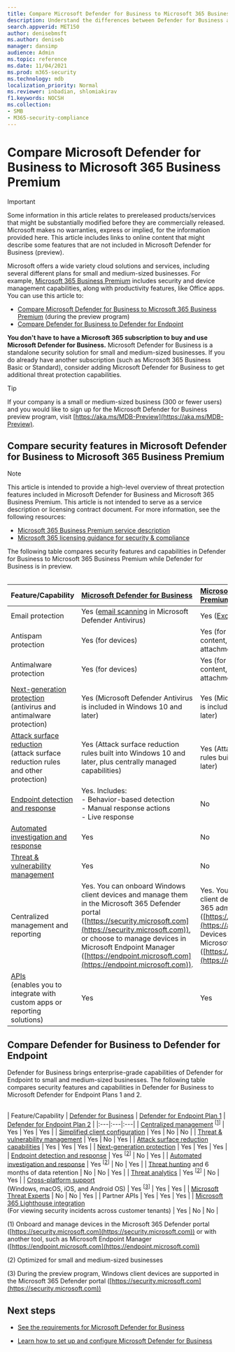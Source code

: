 ```yaml
---
title: Compare Microsoft Defender for Business to Microsoft 365 Business Premium
description: Understand the differences between Defender for Business and Microsoft 365 Business Premium. Knowing what's included in each plan can help you make an informed decision for your company.
search.appverid: MET150 
author: denisebmsft
ms.author: deniseb
manager: dansimp 
audience: Admin
ms.topic: reference
ms.date: 11/04/2021
ms.prod: m365-security
ms.technology: mdb
localization_priority: Normal
ms.reviewer: inbadian, shlomiakirav
f1.keywords: NOCSH 
ms.collection: 
- SMB
- M365-security-compliance
---
```


# Compare Microsoft Defender for Business to Microsoft 365 Business Premium

> [!IMPORTANT]
> Some information in this article relates to prereleased products/services that might be substantially modified before they are commercially released. Microsoft makes no warranties, express or implied, for the information provided here. This article includes links to online content that might describe some features that are not included in Microsoft Defender for Business (preview).


Microsoft offers a wide variety cloud solutions and services, including several different plans for small and medium-sized businesses. For example, [Microsoft 365 Business Premium](../../business/microsoft-365-business-overview.md) includes security and device management capabilities, along with productivity features, like Office apps. You can use this article to:

- [Compare Microsoft Defender for Business to Microsoft 365 Business Premium](#compare-microsoft-defender-for-business-to-microsoft-365-business-premium) (during the preview program)
- [Compare Defender for Business to Defender for Endpoint](#compare-defender-for-business-to-defender-for-endpoint)


**You don't have to have a Microsoft 365 subscription to buy and use Microsoft Defender for Business.** Microsoft Defender for Business is a standalone security solution for small and medium-sized businesses. If you do already have another subscription (such as Microsoft 365 Business Basic or Standard), consider adding Microsoft Defender for Business to get additional threat protection capabilities. 

> [!TIP]
> If your company is a small or medium-sized business (300 or fewer users) and you would like to sign up for the Microsoft Defender for Business preview program, visit [https://aka.ms/MDB-Preview](https://aka.ms/MDB-Preview).

## Compare security features in Microsoft Defender for Business to Microsoft 365 Business Premium

> [!NOTE]
> This article is intended to provide a high-level overview of threat protection features included in Microsoft Defender for Business and Microsoft 365 Business Premium. This article is not intended to serve as a service description or licensing contract document. For more information, see the following resources:
> - [Microsoft 365 Business Premium service description](/office365/servicedescriptions/microsoft-365-service-descriptions/microsoft-365-business-service-description)
> - [Microsoft 365 licensing guidance for security & compliance](/office365/servicedescriptions/microsoft-365-service-descriptions/microsoft-365-tenantlevel-services-licensing-guidance/microsoft-365-security-compliance-licensing-guidance)

The following table compares security features and capabilities in Defender for Business to Microsoft 365 Business Premium while Defender for Business is in preview.  <br/><br/>

| Feature/Capability | [Microsoft Defender for Business](mdb-overview.md) | [Microsoft 365 Business Premium](../../business/microsoft-365-business-overview.md) |
|:---|:---|:---|
| Email protection | Yes ([email scanning](../defender-endpoint/configure-advanced-scan-types-microsoft-defender-antivirus.md) in Microsoft Defender Antivirus) | Yes ([Exchange Online Protection](../office-365-security/exchange-online-protection-overview.md)) |
| Antispam protection | Yes (for devices) | Yes (for Microsoft 365 email content, such as messages and attachments) |
| Antimalware protection | Yes (for devices) | Yes (for Microsoft 365 email content, such as messages and attachments) |
| [Next-generation protection](../defender-endpoint/microsoft-defender-antivirus-in-windows-10.md) <br/> (antivirus and antimalware protection) | Yes (Microsoft Defender Antivirus is included in Windows 10 and later)  | Yes (Microsoft Defender Antivirus is included in Windows 10 and later) |
| [Attack surface reduction](../defender-endpoint/overview-attack-surface-reduction.md) <br/>(attack surface reduction rules and other protection)	| Yes (Attack surface reduction rules built into Windows 10 and later, plus centrally managed capabilities) | Yes (Attack surface reduction rules built into Windows 10 and later) |
| [Endpoint detection and response](../defender-endpoint/overview-endpoint-detection-response.md) | Yes. Includes: <br/>- Behavior-based detection <br/>- Manual response actions <br/>- Live response	 | No |
| [Automated investigation and response](../defender-endpoint/automated-investigations.md) | Yes | No |
| [Threat & vulnerability management](../defender-endpoint/tvm-dashboard-insights.md) | Yes | No |
| Centralized management and reporting | Yes. You can onboard Windows client devices and manage them in the Microsoft 365 Defender portal ([https://security.microsoft.com](https://security.microsoft.com)), or choose to manage devices in Microsoft Endpoint Manager ([https://endpoint.microsoft.com](https://endpoint.microsoft.com)). | Yes. You can manage Windows client devices in the Microsoft 365 admin center ([https://admin.microsoft.com](https://admin.microsoft.com)). Devices must be onboarded in Microsoft Endpoint Manager ([https://endpoint.microsoft.com](https://endpoint.microsoft.com)). |
| [APIs](../defender-endpoint/apis-intro.md) <br/>(enables you to integrate with custom apps or reporting solutions)  | Yes | Yes |



## Compare Defender for Business to Defender for Endpoint

Defender for Business brings enterprise-grade capabilities of Defender for Endpoint to small and medium-sized businesses. The following table compares security features and capabilities in Defender for Business to Microsoft Defender for Endpoint Plans 1 and 2. <br/><br/>

| Feature/Capability | [Defender for Business](mdb-overview.md) | [Defender for Endpoint Plan 1](../defender-endpoint/defender-endpoint-plan-1.md) | [Defender for Endpoint Plan 2](../defender-endpoint/microsoft-defender-endpoint.md) |
|:---|:---|:---|
| [Centralized management](../defender-endpoint/manage-atp-post-migration.md) <sup>[[1](#fn1)]</sup> | Yes | Yes | Yes |
| [Simplified client configuration](mdb-simplified-configuration.md) | Yes | No | No |
| [Threat & vulnerability management](../defender-endpoint/next-gen-threat-and-vuln-mgt.md) | Yes | No | Yes |
| [Attack surface reduction capabilities](../defender-endpoint/overview-attack-surface-reduction.md) | Yes | Yes | Yes |
| [Next-generation protection](../defender-endpoint/next-generation-protection.md) | Yes | Yes | Yes |
| [Endpoint detection and response](../defender-endpoint/overview-endpoint-detection-response.md) | Yes <sup>[[2](#fn2)]</sup> | No | Yes |
| [Automated investigation and response](../defender-endpoint/automated-investigations.md) | Yes <sup>[[2](#fn2)]</sup> | No | Yes |
| [Threat hunting](../defender-endpoint/advanced-hunting-overview.md) and 6 months of data retention | No | No | Yes |
| [Threat analytics](../defender-endpoint/threat-analytics.md) | Yes <sup>[[2](#fn2)]</sup> | No | Yes |
| [Cross-platform support](../defender-endpoint/minimum-requirements.md) <br/>(Windows, macOS, iOS, and Android OS) | Yes <sup>[[3](#fn3)]</sup> | Yes | Yes |
| [Microsoft Threat Experts](../defender-endpoint/microsoft-threat-experts.md) | No | No | Yes |
| Partner APIs | Yes | Yes | Yes |
| [Microsoft 365 Lighthouse integration](../../lighthouse/m365-lighthouse-overview.md) <br/>(For viewing security incidents across customer tenants) | Yes | No | No |

(<a id="fn1">1</a>) Onboard and manage devices in the Microsoft 365 Defender portal ([https://security.microsoft.com](https://security.microsoft.com)) or with another tool, such as Microsoft Endpoint Manager ([https://endpoint.microsoft.com](https://endpoint.microsoft.com))

(<a id="fn1">2</a>) Optimized for small and medium-sized businesses

(<a id="fn2">3</a>) During the preview program, Windows client devices are supported in the Microsoft 365 Defender portal ([https://security.microsoft.com](https://security.microsoft.com))

## Next steps

- [See the requirements for Microsoft Defender for Business](mdb-requirements.md)

- [Learn how to set up and configure Microsoft Defender for Business](mdb-setup-configuration.md) 